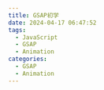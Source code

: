 ```yaml
---
title: GSAP初学
date: 2024-04-17 06:47:52
tags:
  - JavaScript
  - GSAP
  - Animation
categories:
  - GSAP
  - Animation
---
```

